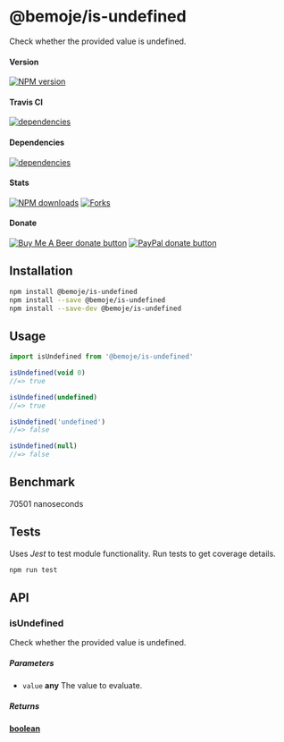# @bemoje/is-undefined

Check whether the provided value is undefined.

#### Version

<span><a href="https://npmjs.org/@bemoje/is-undefined" title="View this project on NPM"><img src="https://img.shields.io/npm/v/@bemoje/is-undefined" alt="NPM version" /></a></span>

#### Travis CI

<span><a href="https://npmjs.org/@bemoje/is-undefined" title="View this project on NPM"><img src="https://travis-ci.org/bemoje/bemoje-is-undefined.svg?branch=master" alt="dependencies" /></a></span>

#### Dependencies

<span><a href="https://npmjs.org/@bemoje/is-undefined" title="View this project on NPM"><img src="https://david-dm.org/bemoje/bemoje-is-undefined.svg" alt="dependencies" /></a></span>

#### Stats

<span><a href="https://npmjs.org/@bemoje/is-undefined" title="View this project on NPM"><img src="https://img.shields.io/npm/dt/@bemoje/is-undefined" alt="NPM downloads" /></a></span>
<span><a href="https://github.com/bemoje/bemoje-is-undefined/fork" title="Fork this project"><img src="https://img.shields.io/github/forks/bemoje/bemoje-is-undefined" alt="Forks" /></a></span>

#### Donate

<span><a href="https://www.buymeacoffee.com/bemoje" title="Donate to this project using Buy Me A Beer"><img src="https://img.shields.io/badge/buy%20me%20a%20coffee-donate-yellow.svg?label=Buy me a beer!" alt="Buy Me A Beer donate button" /></a></span>
<span><a href="https://paypal.me/forstaaloen" title="Donate to this project using Paypal"><img src="https://img.shields.io/badge/paypal-donate-yellow.svg?label=PayPal" alt="PayPal donate button" /></a></span>

## Installation

```sh
npm install @bemoje/is-undefined
npm install --save @bemoje/is-undefined
npm install --save-dev @bemoje/is-undefined
```

## Usage

```javascript
import isUndefined from '@bemoje/is-undefined'

isUndefined(void 0)
//=> true

isUndefined(undefined)
//=> true

isUndefined('undefined')
//=> false

isUndefined(null)
//=> false

```

## Benchmark
70501 nanoseconds
## Tests
Uses *Jest* to test module functionality. Run tests to get coverage details.

```bash
npm run test
```

## API
### isUndefined

Check whether the provided value is undefined.

##### Parameters

-   `value` **any** The value to evaluate.

##### Returns
**[boolean][3]** 

[1]: #isundefined

[2]: #parameters

[3]: https://developer.mozilla.org/docs/Web/JavaScript/Reference/Global_Objects/Boolean
